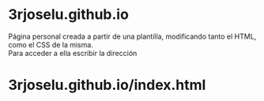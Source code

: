 # 3rjoselu.github.io
Página personal creada a partir de una plantilla, modificando tanto el HTML, como el CSS de la misma.<br>
Para acceder a ella escribir la dirección<br>
<h1> 3rjoselu.github.io/index.html</h1>
